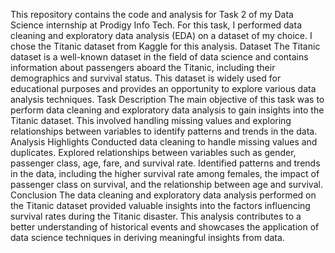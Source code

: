 This repository contains the code and analysis for Task 2 of my Data Science internship at Prodigy Info Tech. 
For this task, I performed data cleaning and exploratory data analysis (EDA) on a dataset of my choice. 
I chose the Titanic dataset from Kaggle for this analysis.
Dataset
The Titanic dataset is a well-known dataset in the field of data science and contains information about passengers aboard the Titanic,
including their demographics and survival status. 
This dataset is widely used for educational purposes and provides an opportunity to explore various data analysis techniques.
Task Description
The main objective of this task was to perform data cleaning and exploratory data analysis to gain insights into the Titanic dataset.
This involved handling missing values and exploring relationships between variables to identify patterns and trends in the data.
Analysis Highlights
Conducted data cleaning to handle missing values and duplicates.
Explored relationships between variables such as gender, passenger class, age, fare, and survival rate.
Identified patterns and trends in the data, including the higher survival rate among females, the impact of passenger class on survival, and the relationship between age and survival.
Conclusion
The data cleaning and exploratory data analysis performed on the Titanic dataset provided valuable insights into the factors influencing survival rates during the Titanic disaster.
This analysis contributes to a better understanding of historical events and showcases the application of data science techniques in deriving meaningful insights from data.
